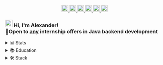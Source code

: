 <p align='center'>
   
   <a href="https://www.linkedin.com/in/sergeev-alexander/">
       <img height=21
          src="https://img.shields.io/badge/linkedin-%230077B5.svg?&style=for-the-badge&logo=linkedin&logoColor=white"/>
   </a>
   
   <a href="https://t.me/joinchat/@alexandr_sergeev">
       <img height=21
          src="https://img.shields.io/badge/Telegram-2CA5E0?style=for-the-badge&logo=telegram&logoColor=white"/>
   </a>
   
   <a href="https://wa.me/79164220703">
      <img height=21
         src="https://img.shields.io/badge/WhatsApp-25D366?style=for-the-badge&logo=WhatsApp&logoColor=white"/>
   </a>
   
   <a href="mailto:a79164220703@gmail.com">
      <img height=21
         src="https://img.shields.io/badge/Gmail-D14836?style=for-the-badge&logo=gmail&logoColor=white"/>
   </a>
   
   <a href="https://instagram.com/alexander._.sergeev">
      <img height=21
         src="https://img.shields.io/badge/Instagram-E4405F?style=for-the-badge&logo=instagram&logoColor=white"/>
   </a>
   
   <a href="https://stepik.org/users/598949700/profile">
      <img height=21
         src="https://i.imgur.com/LQqo8y6.jpeg">
   </a>
</p>

### <img src="https://github.com/blackcater/blackcater/raw/main/images/Hi.gif" height="23"/>  Hi, I'm Alexander!<br>💼Open to [any](https://github.com/sergeev-alexander 'to all') internship offers in Java backend development

<details closed>
   <summary>
      📊 Stats
   </summary>
     
<p align='center'>

   <a href="https://github-readme-stats.vercel.app/api?username=sergeev-alexander&show_icons=true&theme=radical&rank_icon=github&include_all_commits=true&show=prs_merged&hide=stars,issues,contribs">
      <img height=133
         src="https://github-readme-stats.vercel.app/api?username=sergeev-alexander&show_icons=true&theme=radical&rank_icon=github&include_all_commits=true&show=prs_merged&hide=stars,issues,contribs"/>
   </a>
   
   <a href="https://leetcode.com/u/alexander_sergeev">
      <img height=133
         src="https://leetcard.jacoblin.cool/alexander_sergeev"/>
   </a>
</p>

<p align='center'>
   
   <a href="https://www.codewars.com/users/alexander_sergeev">
      <img height=22
         src="https://www.codewars.com/users/alexander_sergeev/badges/small"/>
   </a>
</p>

<!--

<div align="center" 
   style="margin: 20px 0">
      <a href="https://github.com/sergeev-alexander/github-profile-views-counter">
          <img width="140px" 
             src="https://komarev.com/ghpvc/?username=sergeev-alexander&color=DE002D">
      </a>
</div>

-->


</details>

<details closed>
   <summary>
      📚 Education
   </summary>

###### [Java Developer Professional Training Course](https://github.com/sergeev-alexander/algorithms/blob/master/yandex_practicum_certificate.png)<br>Practicum By Yandex (INO CPE "Yandex EdTech")<br>Java backend developer
###### [Interactive SQL Trainer](https://stepik.org/course/63054/info)<br>Far Eastern Federal University (ДФУ) - Practical tasks on creating SQL queries (MySQL)
###### [Algorithms: Theory and Practice. Methods](https://stepik.org/course/217/info)<br>Computer Science Center - Greedy algorithms, divide & conquer method, dynamic programming, etc
###### [Basics of Java language](https://stepik.org/cert/2322373?lang=en)<br>Programming for Beginners (Eskova Oksana)
###### [Introduction to Java](https://stepik.org/course/53650/info)<br>Stepic.org (Alexander Chernomyrdin)
###### [Java Start from Jusan Singularity: Intensive](https://stepik.org/cert/2203196?lang=en)<br>Educational project of the Jusan group of companies
###### [Start Java](https://stepik.org/course/90684/info)<br>Stepic.org (Peter Mikhalevsky)
###### [Basics of Git](https://practicum.yandex.ru/profile/git-basics/)<br> Practicum By Yandex (INO CPE "Yandex EdTech") - Basics of branching, advanced teamwork with Git
###### [Fundamentals of Mathematics for IT Professions](https://practicum.yandex.ru/profile/math-foundations/)<br>Practicum By Yandex (INO CPE "Yandex EdTech") - Fundamentals of set theory, Combinatorics, Probability Theory, etc.
###### [Java Basic Design Patterns](https://stepik.org/course/131301/info)<br>Stepic.org (Alexey Kutepov) - DRY, KISS, YAGNI, SOLID and basic design patterns
###### [Basics of Java](https://stepik.org/course/82867/info)<br>LegaSoft & IT-CUBE
</details>


<details closed>
   <summary>
      🛠 Stack
   </summary>

<br>

   <details open>
      <summary>
         Core Java
      </summary>
     
`Java syntax`
`JVM`
`Garbage collection`
`I/O`<br>
`Stream API`
`Collections Framework`
`Concurrency`
`JDBC`
`JPA`
</details>

   <details open>
      <summary>
         Spring
      </summary>
  
`Spring Framework` 
`Spring Boot` 
`Spring Data JPA`
`Spring MVC`<br>
`@ExceptionHandler`
`Application properties`
`Bean lifecycle`
`XML Configuration`
</details>

   <details open>
      <summary>
         SQL/NoSQL
      </summary>
      
`PostgresSQL`
`MySQL`
`Amazon DynamoDB`
`H2`
</details>

   <details open>
      <summary>
         Containers
      </summary>
  
`Docker container`
`Docker compose`
`Docker Images`
`Docker Volumes`
</details>

   <details open>
      <summary>
         Other Frameworks
      </summary>

`Hibernate ORM`<br>
`Apache Tomcat`<br>
`Apache Commons`<br>
`Mockito` `BDDMocito`
`JUnit`<br>
`Lombok`<br>
`Log4j`<br>
</details>

   <details open>
      <summary>
         Project build systems
      </summary>
      
`Maven`
`Gradle`
</details>

   <details open>
      <summary>
         Algorithms and data structures
      </summary>
  
[`QuickSort`](https://github.com/sergeev-alexander/algorithms/blob/master/src/main/java/sergeev/alexander/algorithms/sorting_algorithms/QuickSort.java "QuickSort java example")
[`SelectionSort`](https://github.com/sergeev-alexander/algorithms/blob/master/src/main/java/sergeev/alexander/algorithms/sorting_algorithms/SelectionSort.java "SelectionSort java example")
[`InsertionSort`](https://github.com/sergeev-alexander/algorithms/blob/master/src/main/java/sergeev/alexander/algorithms/sorting_algorithms/InsertionSort.java "InsertionSort java example")
[`MergeSort`](https://github.com/sergeev-alexander/algorithms/blob/master/src/main/java/sergeev/alexander/algorithms/sorting_algorithms/MergeSort.java "MergeSort java example")
[`ShellSort`](https://github.com/sergeev-alexander/algorithms/blob/master/src/main/java/sergeev/alexander/algorithms/sorting_algorithms/ShellSort.java "ShellSort java example")
[`BubbleSort`](https://github.com/sergeev-alexander/algorithms/blob/master/src/main/java/sergeev/alexander/algorithms/sorting_algorithms/BubbleSort.java "BubbleSort java example")
[`CombSort`](https://github.com/sergeev-alexander/algorithms/blob/master/src/main/java/sergeev/alexander/algorithms/sorting_algorithms/CombSort.java "CombSort java example")
[`BogoSort`](https://github.com/sergeev-alexander/algorithms/blob/master/src/main/java/sergeev/alexander/algorithms/sorting_algorithms/BogoSort.java "BogoSort java example")<br>
[`BinarySearch`](https://github.com/sergeev-alexander/algorithms/blob/master/src/main/java/sergeev/alexander/algorithms/BinarySearch.java "BinarySearch java example")
[`BFS`](https://github.com/sergeev-alexander/maze/blob/main/src/main/java/maze/service/Service.java "BFS java example")
`DFS`<br>
[`Heap`](https://github.com/sergeev-alexander/algorithms/blob/master/src/main/java/sergeev/alexander/data_structures/heap/Heap.java "Heap java example")
[`Trie`](https://github.com/sergeev-alexander/algorithms/blob/master/src/main/java/sergeev/alexander/data_structures/trie/Trie.java "Trie java example")
[`BST`](https://github.com/sergeev-alexander/algorithms/blob/master/src/main/java/sergeev/alexander/data_structures/tree/TreeNode.java "BST java example")<br>
[`Huffman encoding algorithm`](https://github.com/sergeev-alexander/algorithms/blob/master/src/main/java/sergeev/alexander/algorithms/huffman_algorithm/implementation_1/Huffman.java "Huffman algorithm java example")
[`GCD`](https://github.com/sergeev-alexander/algorithms/blob/master/src/main/java/sergeev/alexander/algorithms/GCD/GreatestCommonDivisor.java "GCD java examples")
[`Fibonacci Numbers`](https://github.com/sergeev-alexander/algorithms/tree/master/src/main/java/sergeev/alexander/algorithms/fibonacci "Fibonacci java examles")
[`etc`](https://github.com/sergeev-alexander/algorithms/tree/master/src/main/java/sergeev/alexander "Diverse tasks java examples")

   </details>
</details>
